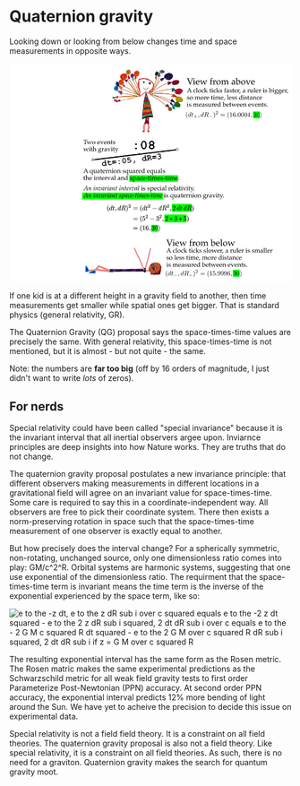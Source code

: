 # Quaternion gravity

Looking down or looking from below changes time and space measurements in opposite ways.

![](../../../images/Gravity/Measurement-101/QG.png)

If one kid is at a different height in a gravity field to another, then
time measurements get smaller while spatial ones get bigger. That is standard 
physics (general relativity, GR).

The Quaternion Gravity (QG) proposal says the space-times-time values are 
precisely the same. With general relativity, this space-times-time is not 
mentioned, but it is almost - but not quite - the same.

Note: the numbers are **far too big** (off by 16 orders of magnitude, I just
didn't want to write _lots_ of zeros).

## For nerds

Special relativity could have been called "special invariance" because it is
the invariant interval that all inertial observers argee upon. Inviarnce
principles are deep insights into how Nature works. They are truths that do
not change.

The quaternion gravity proposal postulates a new invariance principle: that
different observers making measurements in different locations in a
gravitational field will agree on an invariant value for space-times-time.
Some care is required to say this in a coordinate-independent way. All
observers are free to pick their coordinate system. There then exists a
norm-preserving rotation in space such that the space-times-time measurement of
one observer is exactly equal to another.

But how precisely does the interval change? For a spherically symmetric,
non-rotating, unchanged source, only one dimensionless ratio comes into play:
GM/c^2^R. Orbital systems are harmonic systems, suggesting that one use
exponential of the dimensionless ratio. The requirment that the
space-times-time term is invariant means the time term is the inverse of the
exponential experienced by the space term, like so:

![e to the -z dt, e to the z dR sub i over c squared equals e to the -2 z dt
squared - e to the 2 z dR sub i squared, 2 dt dR sub i over c equals e to the -
2 G M c squared R dt squared - e to the 2 G M over c squared R dR sub i
squared, 2 dt dR sub i if z = G M over c squared R](../../../images/Gravity/exp_GMc2R.png)

The resulting exponential interval has the same form as the Rosen metric. The Rosen
matric makes the same experimental predictions as the Schwarzschild metric for
all weak field gravity tests to first order Parameterize Post-Newtonian (PPN)
accuracy. At second order PPN accuracy, the exponential interval predicts 12%
more bending of light around the Sun. We have yet to acheive the precision to 
decide this issue on experimental data.

Special relativity is not a field field theory. It is a constraint on all
field theories. The quaternion gravity proposal is also not a field theory.
Like special relativity, it is a constraint on all field theories. As such,
there is no need for a graviton. Quaternion gravity makes the search for
quantum gravity moot.
